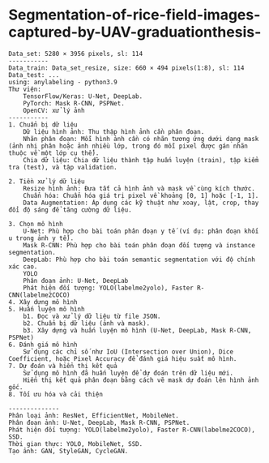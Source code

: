 # Segmentation-of-rice-field-images-captured-by-UAV-graduationthesis-
    Data_set: 5280 × 3956 pixels, sl: 114
    -----------
    Data_train: Data_set_resize, size: 660 × 494 pixels(1:8), sl: 114
    Data_test: ...
    using: anylabeling - python3.9
    Thư viện:
        TensorFlow/Keras: U-Net, DeepLab.
        PyTorch: Mask R-CNN, PSPNet.
        OpenCV: xử lý ảnh
    -----------
    1. Chuẩn bị dữ liệu
        Dữ liệu hình ảnh: Thu thập hình ảnh cần phân đoạn.
        Nhãn phân đoạn: Mỗi hình ảnh cần có nhãn tương ứng dưới dạng mask (ảnh nhị phân hoặc ảnh nhiều lớp, trong đó mỗi pixel được gán nhãn thuộc về một lớp cụ thể).
        Chia dữ liệu: Chia dữ liệu thành tập huấn luyện (train), tập kiểm tra (test), và tập validation.

    2. Tiền xử lý dữ liệu
        Resize hình ảnh: Đưa tất cả hình ảnh và mask về cùng kích thước.
        Chuẩn hóa: Chuẩn hóa giá trị pixel về khoảng [0, 1] hoặc [-1, 1].
        Data Augmentation: Áp dụng các kỹ thuật như xoay, lật, crop, thay đổi độ sáng để tăng cường dữ liệu.
        
    3. Chọn mô hình
        U-Net: Phù hợp cho bài toán phân đoạn y tế (ví dụ: phân đoạn khối u trong ảnh y tế).
        Mask R-CNN: Phù hợp cho bài toán phân đoạn đối tượng và instance segmentation.
        DeepLab: Phù hợp cho bài toán semantic segmentation với độ chính xác cao.
        YOLO
        Phân đoạn ảnh: U-Net, DeepLab
        Phát hiện đối tượng: YOLO(labelme2yolo), Faster R-CNN(labelme2COCO)
    4. Xây dựng mô hình
    5. Huấn luyện mô hình
        b1. Đọc và xử lý dữ liệu từ file JSON.
        b2. Chuẩn bị dữ liệu (ảnh và mask).
        b3. Xây dựng và huấn luyện mô hình (U-Net, DeepLab, Mask R-CNN, PSPNet)
    6. Đánh giá mô hình
        Sử dụng các chỉ số như IoU (Intersection over Union), Dice Coefficient, hoặc Pixel Accuracy để đánh giá hiệu suất mô hình.
    7. Dự đoán và hiển thị kết quả
        Sử dụng mô hình đã huấn luyện để dự đoán trên dữ liệu mới.
        Hiển thị kết quả phân đoạn bằng cách vẽ mask dự đoán lên hình ảnh gốc.
    8. Tối ưu hóa và cải thiện
    
    --------------
    Phân loại ảnh: ResNet, EfficientNet, MobileNet.
    Phân đoạn ảnh: U-Net, DeepLab, Mask R-CNN, PSPNet.
    Phát hiện đối tượng: YOLO(labelme2yolo), Faster R-CNN(labelme2COCO), SSD.
    Thời gian thực: YOLO, MobileNet, SSD.
    Tạo ảnh: GAN, StyleGAN, CycleGAN.
     

